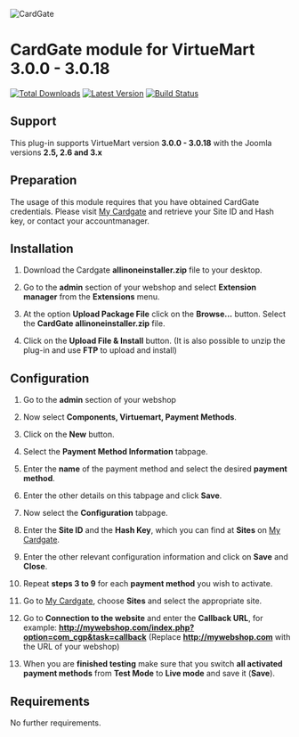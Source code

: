 ![CardGate](https://cdn.curopayments.net/thumb/200/logos/cardgate.png)

# CardGate module for VirtueMart 3.0.0 - 3.0.18

[![Total Downloads](https://img.shields.io/packagist/dt/cardgate/virtuemart3.svg)](https://packagist.org/packages/cardgate/virtuemart3)
[![Latest Version](https://img.shields.io/packagist/v/cardgate/virtuemart3.svg)](https://github.com/cardgate/virtuemart3/releases)
[![Build Status](https://travis-ci.org/cardgate/virtuemart3.svg?branch=master)](https://travis-ci.org/cardgate/virtuemart3)

## Support

This plug-in supports VirtueMart version **3.0.0 - 3.0.18** with the Joomla versions **2.5, 2.6 and 3.x**

## Preparation

The usage of this module requires that you have obtained CardGate credentials.
Please visit [My Cardgate](https://my.cardgate.com/) and retrieve your Site ID and Hash key, or contact your accountmanager.

## Installation

1. Download the Cardgate **allinoneinstaller.zip** file to your desktop.

2. Go to the **admin** section of your webshop and select **Extension manager** from the **Extensions** menu.

3. At the option **Upload Package File** click on the **Browse...** button.
   Select the **CardGate allinoneinstaller.zip** file.
   
4. Click on the **Upload File & Install** button.
   (It is also possible to unzip the plug-in and use **FTP** to upload and install)
  
## Configuration

1. Go to the **admin** section of your webshop

2. Now select **Components, Virtuemart, Payment Methods**.

3. Click on the **New** button. 

4. Select the **Payment Method Information** tabpage.

5. Enter the **name** of the payment method and select the desired **payment method**.

6. Enter the other details on this tabpage and click **Save**.

7. Now select the **Configuration** tabpage.

8. Enter the **Site ID** and the **Hash Key**, which you can find at **Sites** on [My Cardgate](https://my.cardgate.com/).

9. Enter the other relevant configuration information and click on **Save** and **Close**.

10. Repeat **steps 3 to 9** for each **payment method** you wish to activate.

11. Go to [My Cardgate](https://my.cardgate.com/), choose **Sites** and select the appropriate site.

12. Go to **Connection to the website** and enter the **Callback URL**, for example:
    **http://mywebshop.com/index.php?option=com_cgp&task=callback**
(Replace **http://mywebshop.com** with the URL of your webshop)

13. When you are **finished testing** make sure that you switch **all activated payment methods** from **Test Mode** to **Live mode** and save it (**Save**). 
 
## Requirements

No further requirements.
